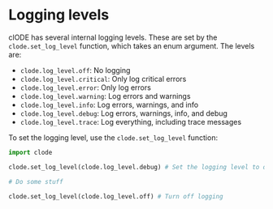 # Logging levels

clODE has several internal logging levels. These are set by the
`clode.set_log_level` function, which takes an enum argument. The
levels are:

* `clode.log_level.off`: No logging
* `clode.log_level.critical`: Only log critical errors
* `clode.log_level.error`: Only log errors
* `clode.log_level.warning`: Log errors and warnings
* `clode.log_level.info`: Log errors, warnings, and info
* `clode.log_level.debug`: Log errors, warnings, info, and debug
* `clode.log_level.trace`: Log everything, including trace messages

To set the logging level, use the `clode.set_log_level` function:

```python
import clode

clode.set_log_level(clode.log_level.debug) # Set the logging level to debug

# Do some stuff

clode.set_log_level(clode.log_level.off) # Turn off logging
```
